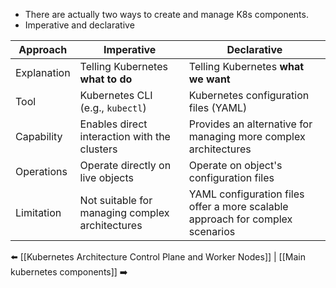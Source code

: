 - There are actually two ways to create and manage K8s components.
- Imperative and declarative

|Approach|Imperative|Declarative|
|---|---|---|
|Explanation|Telling Kubernetes **what to do**|Telling Kubernetes **what we want**|
|Tool|Kubernetes CLI (e.g., `kubectl`)|Kubernetes configuration files (YAML)|
|Capability|Enables direct interaction with the clusters|Provides an alternative for managing more complex architectures|
|Operations|Operate directly on live objects|Operate on object's configuration files|
|Limitation|Not suitable for managing complex architectures|YAML configuration files offer a more scalable approach for complex scenarios|

⬅️ [[Kubernetes Architecture Control Plane and Worker Nodes]] | [[Main kubernetes components]] ➡️
